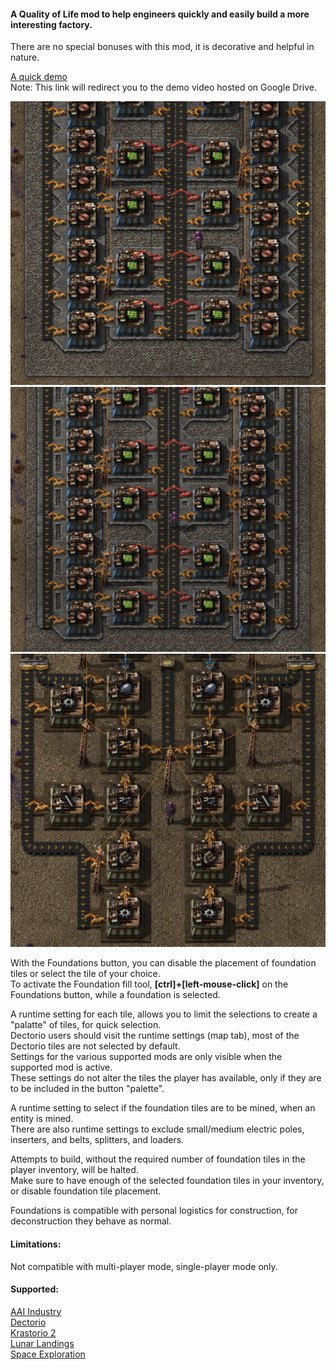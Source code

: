 #### A Quality of Life mod to help engineers quickly and easily build a more interesting factory.  
There are no special bonuses with this mod, it is decorative and helpful in nature.  

[A quick demo](https://drive.google.com/file/d/1o4HD90M7-e2r7auqeI3zcnIm5Rq9RNND/view?usp=sharing)  
Note: This link will redirect you to the demo video hosted on Google Drive.

![pic 1](/pic1.png)  
![pic 2](/pic2.png)  
![pic 3](/pic3.png)  

With the Foundations button, you can disable the placement of foundation tiles or select the tile of your choice.  
To activate the Foundation fill tool, **[ctrl]+[left-mouse-click]** on the Foundations button, while a foundation is selected. 

A runtime setting for each tile, allows you to limit the selections to create a "palatte" of tiles, for quick selection.  
Dectorio users should visit the runtime settings (map tab), most of the Dectorio tiles are not selected by default.  
Settings for the various supported mods are only visible when the supported mod is active.  
These settings do not alter the tiles the player has available, only if they are to be included in the button "palette".  

A runtime setting to select if the foundation tiles are to be mined, when an entity is mined.  
There are also runtime settings to exclude small/medium electric poles, inserters, and belts, splitters, and loaders.  

Attempts to build, without the required number of foundation tiles in the player inventory, will be halted.  
Make sure to have enough of the selected foundation tiles in your inventory, or disable foundation tile placement.  

Foundations is compatible with personal logistics for construction, for deconstruction they behave as normal.  

#### Limitations:  
Not compatible with multi-player mode, single-player mode only.  

#### Supported:
[AAI Industry](https://mods.factorio.com/mod/aai-industry)  
[Dectorio](https://mods.factorio.com/mod/Dectorio)  
[Krastorio 2](https://mods.factorio.com/mod/Krastorio2)  
[Lunar Landings](https://mods.factorio.com/mod/LunarLandings)  
[Space Exploration](https://mods.factorio.com/mod/space-exploration)  
